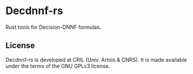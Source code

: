 # Decdnnf-rs

Rust tools for Decision-DNNF formulas.

## License

Decdnnf-rs is developed at CRIL (Univ. Artois & CNRS).
It is made available under the terms of the GNU GPLv3 license.

